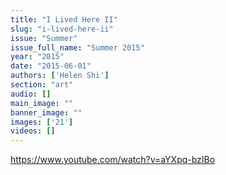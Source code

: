 ```yaml
---
title: "I Lived Here II"
slug: "i-lived-here-ii"
issue: "Summer"
issue_full_name: "Summer 2015"
year: "2015"
date: "2015-06-01"
authors: ['Helen Shi']
section: "art"
audio: []
main_image: ""
banner_image: ""
images: ['21']
videos: []
---
```

https://www.youtube.com/watch?v=aYXpq-bzIBo

